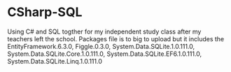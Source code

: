 # CSharp-SQL
Using C# and SQL togther for my independent study class after my teachers left the school.
Packages file is to big to upload but it includes the EntityFramework.6.3.0, Figgle.0.3.0, System.Data.SQLite.1.0.111.0,
System.Data.SQLite.Core.1.0.111.0, System.Data.SQLite.EF6.1.0.111.0, System.Data.SQLite.Linq.1.0.111.0
